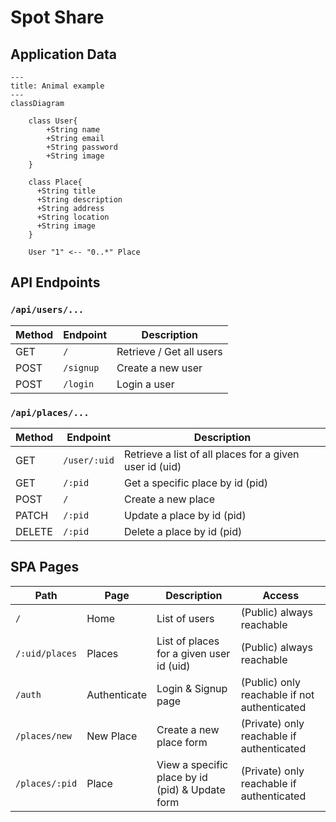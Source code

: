 # Spot Share
## Application Data

```mermaid
---
title: Animal example
---
classDiagram

    class User{
        +String name
        +String email
        +String password
        +String image
    }

    class Place{
      +String title
      +String description
      +String address
      +String location
      +String image
    }

    User "1" <-- "0..*" Place
```

## API Endpoints
### `/api/users/...`
| Method | Endpoint | Description                  |
|--------|----------|------------------------------|
| GET    | `/`      | Retrieve / Get all users     |
| POST   | `/signup`| Create a new user            |
| POST   | `/login` | Login a user                 |

### `/api/places/...`
| Method | Endpoint    | Description                                               |
|--------|-------------|-----------------------------------------------------------|
| GET    | `/user/:uid` | Retrieve a list of all places for a given user id (uid)   |
| GET   | `/:pid`      | Get a specific place by id (pid)                          |
| POST   | `/`         | Create a new place                                        |
| PATCH  | `/:pid`     | Update a place by id (pid)                                |
| DELETE | `/:pid`     | Delete a place by id (pid)                                |

## SPA Pages
| Path            | Page         | Description                                     | Access                                        |
|-----------------|--------------|-------------------------------------------------|-----------------------------------------------|
| `/`             | Home         | List of users                                   | (Public) always reachable                     |
| `/:uid/places`  | Places       | List of places for a given user id (uid)        | (Public) always reachable                     |
| `/auth`         | Authenticate | Login & Signup page                             | (Public) only reachable if not authenticated  |
| `/places/new`   | New Place    | Create a new place form                         | (Private) only reachable if authenticated     |
| `/places/:pid`  | Place        | View a specific place by id (pid) & Update form | (Private) only reachable if authenticated     |



